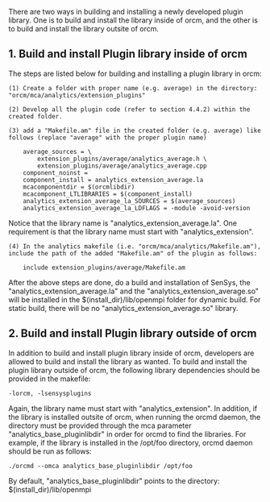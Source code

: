 There are two ways in building and installing a newly developed plugin library. One is to build and install the library inside of orcm, and the other is to build and install the library outsite of orcm.

## 1. Build and install Plugin library inside of orcm
The steps are listed below for building and installing a plugin library in orcm:

    (1) Create a folder with proper name (e.g. average) in the directory: "orcm/mca/analytics/extension_plugins"

    (2) Develop all the plugin code (refer to section 4.4.2) within the created folder.

    (3) add a "Makefile.am" file in the created folder (e.g. average) like follows (replace "average" with the proper plugin name)

        average_sources = \
            extension_plugins/average/analytics_average.h \
            extension_plugins/average/analytics_average.cpp
        component_noinst =
        component_install = analytics_extension_average.la
        mcacomponentdir = $(orcmlibdir)
        mcacomponent_LTLIBRARIES = $(component_install)
        analytics_extension_average_la_SOURCES = $(average_sources)
        analytics_extension_average_la_LDFLAGS = -module -avoid-version

Notice that the library name is "analytics\_extension\_average.la". One requirement is that the library name must start with "analytics\_extension".

    (4) In the analytics makefile (i.e. "orcm/mca/analytics/Makefile.am"), include the path of the added "Makefile.am" of the plugin as follows:

        include extension_plugins/average/Makefile.am

After the above steps are done, do a build and installation of SenSys, the "analytics\_extension\_average.la" and the "analytics\_extension\_average.so" will be installed in the $(install\_dir)/lib/openmpi folder for dynamic build. For static build, there will be no "analytics\_extension\_average.so" library.

## 2. Build and install Plugin library outside of orcm
In addition to build and install plugin library inside of orcm, developers are allowed to build and install the library as wanted. To build and install the plugin library outside of orcm, the following library dependencies should be provided in the makefile:

    -lorcm, -lsensysplugins

Again, the library name must start with "analytics\_extension". In addition, if the library is installed outsite of orcm, when running the orcmd daemon, the directory must be provided through the mca parameter "analytics\_base\_pluginlibdir" in order for orcmd to find the libraries. For example, if the library is installed in the /opt/foo directory, orcmd daemon should be run as follows:

    ./orcmd --omca analytics_base_pluginlibdir /opt/foo

By default, "analytics\_base\_pluginlibdir" points to the directory: $(install\_dir)/lib/openmpi
